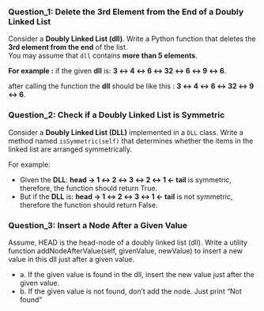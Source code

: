 ### Question_1: Delete the 3rd Element from the End of a Doubly Linked List
Consider a **Doubly Linked List (dll)**. Write a Python function that deletes the **3rd element from the end** of the list.  
You may assume that `dll` contains **more than 5 elements**.

**For example :**
if the given **dll** is: **3 ↔ 4 ↔ 6 ↔ 32 ↔ 6 ↔ 9 ↔ 6**. 

after calling the function the **dll** should be like this : **3 ↔ 4 ↔ 6 ↔ 32 ↔ 9 ↔ 6**.

### Question_2: Check if a Doubly Linked List is Symmetric

Consider a **Doubly Linked List (DLL)** implemented in a `DLL` class. Write a method named `isSymmetric(self)` that determines whether the items in the linked list are arranged symmetrically.

For example:  
- Given the **DLL**:  **head → 1 ↔ 2 ↔ 3 ↔ 2 ↔ 1 ← tail** is symmetric, therefore, the function should return True.
- But if the **DLL** is: **head → 1 ↔ 2 ↔ 3 ↔ 1 ← tail** is not symmetric, therefore the function should return False.

### Question_3: Insert a Node After a Given Value

Assume, HEAD is the head-node of a doubly linked list (dll). Write a utility function addNodeAfterValue(self, givenValue, newValue) to insert a new value in this dll just after a given value.
-  a. If the given value is found in the dll, insert the new value just after the given value.
-  b. If the given value is not found, don’t add the node. Just print “Not found”


